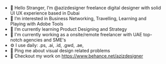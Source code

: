 - 👋 Hello Stranger, I’m @azizdesigner freelance digital designer with solid UI UX experience based in Dubai
- 👀 I’m interested in Business Networking, Travelling, Learning and Playing with Adobe Tools
- 🌱 I’m currently learning Product Designing and Strategy
- 🏢 I'm currently working as a onsite/remote freelancer with UAE top-notch agencies and SME's
- ⚙️ I use daily: .ps, .ai, .id, .gwd, .ae,
- 💬 Ping me about visual design related problems
- 📝 Checkout my work on https://www.behance.net/azizdesigner

<!---
azizdesigner/azizdesigner is a ✨ special ✨ repository because its `README.md` (this file) appears on your GitHub profile.
You can click the Preview link to take a look at your changes.
--->
